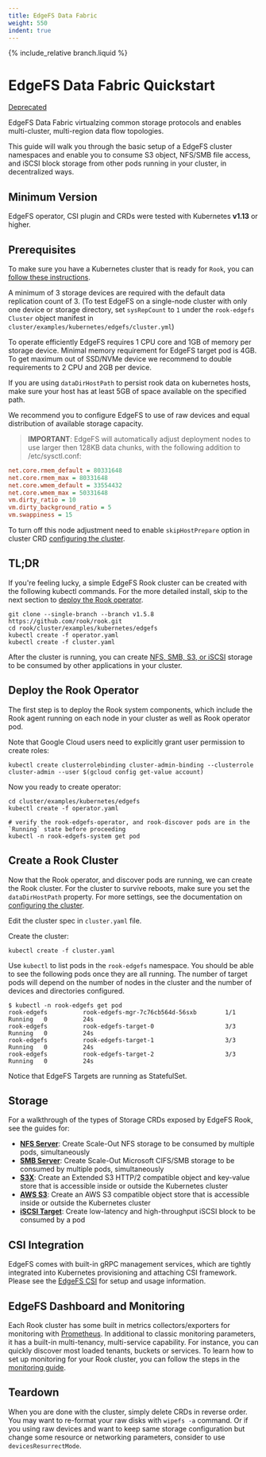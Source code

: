 ```yaml
---
title: EdgeFS Data Fabric
weight: 550
indent: true
---
```


{% include_relative branch.liquid %}

# EdgeFS Data Fabric Quickstart

[Deprecated](https://github.com/rook/rook/issues/5823#issuecomment-703834989)

EdgeFS Data Fabric virtualzing common storage protocols and enables multi-cluster, multi-region data flow topologies.

This guide will walk you through the basic setup of a EdgeFS cluster namespaces and enable you to consume S3 object, NFS/SMB file access, and iSCSI block storage
from other pods running in your cluster, in decentralized ways.

## Minimum Version

EdgeFS operator, CSI plugin and CRDs were tested with Kubernetes **v1.13** or higher.

## Prerequisites

To make sure you have a Kubernetes cluster that is ready for `Rook`, you can [follow these instructions](k8s-pre-reqs.md).

A minimum of 3 storage devices are required with the default data replication count of 3. (To test EdgeFS on a single-node cluster with only one device or storage directory, set `sysRepCount` to `1` under the `rook-edgefs` `Cluster` object manifest in `cluster/examples/kubernetes/edgefs/cluster.yml`)

To operate efficiently EdgeFS requires 1 CPU core and 1GB of memory per storage device. Minimal memory requirement for EdgeFS target pod is 4GB. To get maximum out of SSD/NVMe device we recommend to double requirements to 2 CPU and 2GB per device.

If you are using `dataDirHostPath` to persist rook data on kubernetes hosts, make sure your host has at least 5GB of space available on the specified path.

We recommend you to configure EdgeFS to use of raw devices and equal distribution of available storage capacity.

> **IMPORTANT**: EdgeFS will automatically adjust deployment nodes to use larger then 128KB data chunks, with the following addition to /etc/sysctl.conf:

```ini
net.core.rmem_default = 80331648
net.core.rmem_max = 80331648
net.core.wmem_default = 33554432
net.core.wmem_max = 50331648
vm.dirty_ratio = 10
vm.dirty_background_ratio = 5
vm.swappiness = 15
```

To turn off this node adjustment need to enable `skipHostPrepare` option in cluster CRD [configuring the cluster](edgefs-cluster-crd.md).

## TL;DR

If you're feeling lucky, a simple EdgeFS Rook cluster can be created with the following kubectl commands. For the more detailed install, skip to the next section to [deploy the Rook operator](#deploy-the-rook-operator).

```console
git clone --single-branch --branch v1.5.8 https://github.com/rook/rook.git
cd rook/cluster/examples/kubernetes/edgefs
kubectl create -f operator.yaml
kubectl create -f cluster.yaml
```

After the cluster is running, you can create [NFS, SMB, S3, or iSCSI](#storage) storage to be consumed by other applications in your cluster.

## Deploy the Rook Operator

The first step is to deploy the Rook system components, which include the Rook agent running on each node in your cluster as well as Rook operator pod.

Note that Google Cloud users need to explicitly grant user permission to create roles:

```console
kubectl create clusterrolebinding cluster-admin-binding --clusterrole cluster-admin --user $(gcloud config get-value account)
```

Now you ready to create operator:

```console
cd cluster/examples/kubernetes/edgefs
kubectl create -f operator.yaml

# verify the rook-edgefs-operator, and rook-discover pods are in the `Running` state before proceeding
kubectl -n rook-edgefs-system get pod
```

## Create a Rook Cluster

Now that the Rook operator, and discover pods are running, we can create the Rook cluster. For the cluster to survive reboots,
make sure you set the `dataDirHostPath` property. For more settings, see the documentation on [configuring the cluster](edgefs-cluster-crd.md).

Edit the cluster spec in `cluster.yaml` file.

Create the cluster:

```console
kubectl create -f cluster.yaml
```

Use `kubectl` to list pods in the `rook-edgefs` namespace. You should be able to see the following pods once they are all running.
The number of target pods will depend on the number of nodes in the cluster and the number of devices and directories configured.

```console
$ kubectl -n rook-edgefs get pod
rook-edgefs          rook-edgefs-mgr-7c76cb564d-56sxb        1/1     Running   0          24s
rook-edgefs          rook-edgefs-target-0                    3/3     Running   0          24s
rook-edgefs          rook-edgefs-target-1                    3/3     Running   0          24s
rook-edgefs          rook-edgefs-target-2                    3/3     Running   0          24s
```

Notice that EdgeFS Targets are running as StatefulSet.

## Storage

For a walkthrough of the types of Storage CRDs exposed by EdgeFS Rook, see the guides for:

* **[NFS Server](edgefs-nfs-crd.md)**: Create Scale-Out NFS storage to be consumed by multiple pods, simultaneously
* **[SMB Server](edgefs-smb-crd.md)**: Create Scale-Out Microsoft CIFS/SMB storage to be consumed by multiple pods, simultaneously
* **[S3X](edgefs-s3x-crd.md)**: Create an Extended S3 HTTP/2 compatible object and key-value store that is accessible inside or outside the Kubernetes cluster
* **[AWS S3](edgefs-s3-crd.md)**: Create an AWS S3 compatible object store that is accessible inside or outside the Kubernetes cluster
* **[iSCSI Target](edgefs-iscsi-crd.md)**: Create low-latency and high-throughput iSCSI block to be consumed by a pod

## CSI Integration

EdgeFS comes with built-in gRPC management services, which are tightly integrated into Kubernetes provisioning and attaching CSI framework. Please see the [EdgeFS CSI](edgefs-csi.md) for setup and usage information.

## EdgeFS Dashboard and Monitoring

Each Rook cluster has some built in metrics collectors/exporters for monitoring with [Prometheus](https://prometheus.io/).
In additional to classic monitoring parameters, it has a built-in multi-tenancy, multi-service capability. For instance, you can quickly discover most loaded tenants, buckets or services.
To learn how to set up monitoring for your Rook cluster, you can follow the steps in the [monitoring guide](./edgefs-monitoring.md).

## Teardown

When you are done with the cluster, simply delete CRDs in reverse order. You may want to re-format your raw disks with `wipefs -a` command. Or if you using raw devices and want to keep same storage configuration but change some resource or networking parameters, consider to use `devicesResurrectMode`.
